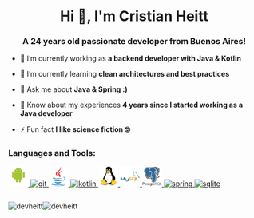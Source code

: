 <h1 align="center">Hi 👋, I'm Cristian Heitt</h1>
<h3 align="center">A 24 years old passionate developer from Buenos Aires!</h3>

- 🔭 I’m currently working as **a backend developer with Java & Kotlin**

- 🌱 I’m currently learning **clean architectures and best practices**

- 💬 Ask me about **Java & Spring :)**

- 📄 Know about my experiences **4 years since I started working as a Java developer**

- ⚡ Fun fact **I like science fiction 🤓**


<h3 align="left">Languages and Tools:</h3>
<p align="left"> <a href="https://developer.android.com" target="_blank"> <img src="https://raw.githubusercontent.com/devicons/devicon/master/icons/android/android-original-wordmark.svg" alt="android" width="40" height="40"/> </a> <a href="https://git-scm.com/" target="_blank"> <img src="https://www.vectorlogo.zone/logos/git-scm/git-scm-icon.svg" alt="git" width="40" height="40"/> </a> <a href="https://www.java.com" target="_blank"> <img src="https://raw.githubusercontent.com/devicons/devicon/master/icons/java/java-original.svg" alt="java" width="40" height="40"/> </a> <a href="https://kotlinlang.org" target="_blank"> <img src="https://www.vectorlogo.zone/logos/kotlinlang/kotlinlang-icon.svg" alt="kotlin" width="40" height="40"/> </a> <a href="https://www.linux.org/" target="_blank"> <img src="https://raw.githubusercontent.com/devicons/devicon/master/icons/linux/linux-original.svg" alt="linux" width="40" height="40"/> </a> <a href="https://www.mysql.com/" target="_blank"> <img src="https://raw.githubusercontent.com/devicons/devicon/master/icons/mysql/mysql-original-wordmark.svg" alt="mysql" width="40" height="40"/> </a> <a href="https://www.postgresql.org" target="_blank"> <img src="https://raw.githubusercontent.com/devicons/devicon/master/icons/postgresql/postgresql-original-wordmark.svg" alt="postgresql" width="40" height="40"/> </a> <a href="https://spring.io/" target="_blank"> <img src="https://www.vectorlogo.zone/logos/springio/springio-icon.svg" alt="spring" width="40" height="40"/> </a> <a href="https://www.sqlite.org/" target="_blank"> <img src="https://www.vectorlogo.zone/logos/sqlite/sqlite-icon.svg" alt="sqlite" width="40" height="40"/> </a> </p>
<div style="display:flex;
            flex-direction:row;
            margin-top:0.5em;">
    <img align="left" src="https://github-readme-stats.vercel.app/api/top-langs?username=devheitt&show_icons=true&locale=en&layout=compact" alt="devheitt" style="margin-top:1em;"/>
    <img align="left" src="https://github-readme-stats.vercel.app/api?username=devheitt&show_icons=true&locale=en" alt="devheitt" style="margin-top:1em;" />
</div>

